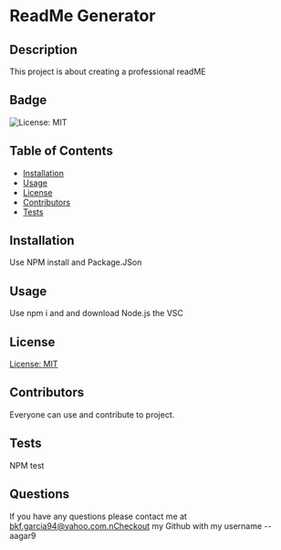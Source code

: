 # ReadMe Generator
  
## Description
This project is about creating a professional readME

## Badge
![License: MIT](https://img.shields.io/badge/License-MIT-purple.svg) 


## Table of Contents
- [Installation](#installation)
- [Usage](#usage)
- [License](#license)
- [Contributors](#contributors)
- [Tests](#tests)

## Installation
Use NPM install and Package.JSon

## Usage 
Use npm i and and download Node.js the VSC

## License 
[License: MIT](https://opensource.org/licenses/MIT) 


## Contributors 
Everyone can use and contribute to project.

## Tests 
NPM test

## Questions
If you have any questions please contact me at bkf.garcia94@yahoo.com.nCheckout my Github with my username --  aagar9

